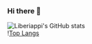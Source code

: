 ### Hi there 👋

![Liberiappi's GitHub stats](https://github-readme-stats.vercel.app/api?username=liberiappi&show_icons=true&theme=radical)\
\![Top Langs](https://github-readme-stats.vercel.app/api/top-langs/?username=liberiappi)

<!--
**liberiappi/liberiappi** is a ✨ _special_ ✨ repository because its `README.md` (this file) appears on your GitHub profile.

Here are some ideas to get you started:

- 🔭 I’m currently working on ...
- 🌱 I’m currently learning ...
- 👯 I’m looking to collaborate on ...
- 🤔 I’m looking for help with ...
- 💬 Ask me about ...
- 📫 How to reach me: ...
- 😄 Pronouns: ...
- ⚡ Fun fact: ...
-->
